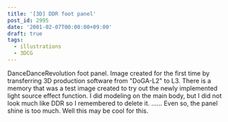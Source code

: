 ```yaml
---
title: '[3D] DDR foot panel'
post_id: 2995
date: '2001-02-07T00:00:00+09:00'
draft: true
tags:
  - illustrations
  - 3DCG
---
```


DanceDanceRevolution foot panel. Image created for the first time by transferring 3D production software from "DoGA-L2" to L3. There is a memory that was a test image created to try out the newly implemented light source effect function. I did modeling on the main body, but I did not look much like DDR so I remembered to delete it. ...... Even so, the panel shine is too much. Well this may be cool for this.
